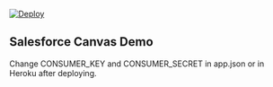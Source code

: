 [![Deploy](https://www.herokucdn.com/deploy/button.png)](https://heroku.com/deploy)

## Salesforce Canvas Demo

Change CONSUMER_KEY and CONSUMER_SECRET in app.json or in Heroku after deploying.
